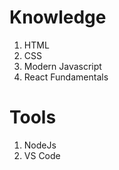 # Knowledge  
1. HTML  
2. CSS  
3. Modern Javascript  
4. React Fundamentals  

# Tools  
1. NodeJs  
2. VS Code  